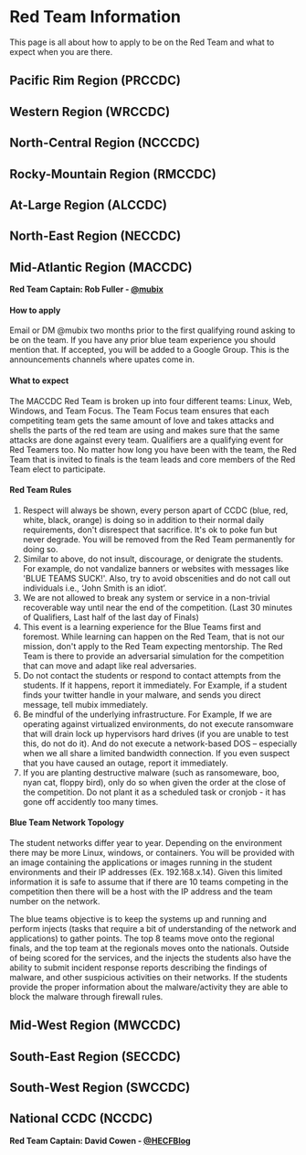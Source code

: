 # Red Team Information

This page is all about how to apply to be on the Red Team and what to expect when you are there.

## Pacific Rim Region (PRCCDC)

## Western Region (WRCCDC)

## North-Central Region (NCCCDC)

## Rocky-Mountain Region (RMCCDC)

## At-Large Region (ALCCDC)

## North-East Region (NECCDC)

## Mid-Atlantic Region (MACCDC)

**Red Team Captain: Rob Fuller - [@mubix](https://twitter.com/mubix)**

#### How to apply

Email or DM @mubix two months prior to the first qualifying round asking to be on the team.
If you have any prior blue team experience you should mention that. If accepted, you will be
added to a Google Group. This is the announcements channels where upates come in.

#### What to expect

The MACCDC Red Team is broken up into four different teams: Linux, Web, Windows, and Team Focus.
The Team Focus team ensures that each competiting team gets the same amount of love and takes
attacks and shells the parts of the red team are using and makes sure that the same attacks 
are done against every team. Qualifiers are a qualifying event for Red Teamers too. No matter
how long you have been with the team, the Red Team that is invited to finals is the team leads
and core members of the Red Team elect to participate.

#### Red Team Rules

1. Respect will always be shown, every person apart of CCDC (blue, red, white, black, orange) is doing so in addition to their normal daily requirements, don't disrespect that sacrifice. It's ok to poke fun but never degrade. You will be removed from the Red Team permanently for doing so.
2. Similar to above, do not insult, discourage, or denigrate the students. For example, do not vandalize banners or websites with messages like 'BLUE TEAMS SUCK!'. Also, try to avoid obscenities and do not call out individuals i.e., ‘John Smith is an idiot’. 
3. We are not allowed to break any system or service in a non-trivial recoverable way until near the end of the competition. (Last 30 minutes of Qualifiers, Last half of the last day of Finals)
4. This event is a learning experience for the Blue Teams first and foremost. While learning can happen on the Red Team, that is not our mission, don't apply to the Red Team expecting mentorship. The Red Team is there to provide an adversarial simulation for the competition that can move and adapt like real adversaries.
5. Do not contact the students or respond to contact attempts from the students. If it happens, report it immediately. For Example, if a student finds your twitter handle in your malware, and sends you direct message, tell mubix immediately.
7. Be mindful of the underlying infrastructure. For Example, If we are operating against virtualized environments, do not execute ransomware that will drain lock up hypervisors hard drives (if you are unable to test this, do not do it). And do not execute a network-based DOS – especially when we all share a limited bandwidth connection. If you even suspect that you have caused an outage, report it immediately. 
9. If you are planting destructive malware (such as ransomeware, boo, nyan cat, floppy bird), only do so when given the order at the close of the competition. Do not plant it as a scheduled task or cronjob - it has gone off accidently too many times.

#### Blue Team Network Topology
The student networks differ year to year. Depending on the environment there may be more Linux, windows, or containers. You will be provided with an image containing the applications or images running in the student environments and their IP addresses (Ex. 192.168.x.14). Given this limited information it is safe to assume that if there are 10 teams competing in the competition then there will be a host with the IP address and the team number on the network. 

The blue teams objective is to keep the systems up and running and perform injects (tasks that require a bit of understanding of the network and applications) to gather points. The top 8 teams move onto the regional finals, and the top team at the regionals moves onto the nationals. Outside of being scored for the services, and the injects the students also have the ability to submit incident response reports describing the findings of malware, and other suspicious activities on their networks. If the students provide the proper information about the malware/activity they are able to block the malware through firewall rules.

## Mid-West Region (MWCCDC)

## South-East Region (SECCDC)

## South-West Region (SWCCDC)

## National CCDC (NCCDC)

**Red Team Captain: David Cowen - [@HECFBlog](https://twitter.com/HECFBlog)**
